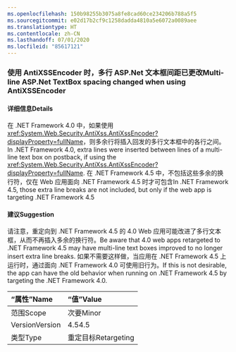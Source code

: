 ```yaml
---
ms.openlocfilehash: 150b98255b3075a8fe8cad60ce234206b788a5f5
ms.sourcegitcommit: e02d17b2cf9c1258dadda4810a5e6072a0089aee
ms.translationtype: HT
ms.contentlocale: zh-CN
ms.lasthandoff: 07/01/2020
ms.locfileid: "85617121"
---
```

### <a name="multi-line-aspnet-textbox-spacing-changed-when-using-antixssencoder"></a><span data-ttu-id="a27e5-101">使用 AntiXSSEncoder 时，多行 ASP.Net 文本框间距已更改</span><span class="sxs-lookup"><span data-stu-id="a27e5-101">Multi-line ASP.Net TextBox spacing changed when using AntiXSSEncoder</span></span>

#### <a name="details"></a><span data-ttu-id="a27e5-102">详细信息</span><span class="sxs-lookup"><span data-stu-id="a27e5-102">Details</span></span>

<span data-ttu-id="a27e5-103">在 .NET Framework 4.0 中，如果使用 <xref:System.Web.Security.AntiXss.AntiXssEncoder?displayProperty=fullName>，则多余行将插入回发的多行文本框中的各行之间。</span><span class="sxs-lookup"><span data-stu-id="a27e5-103">In .NET Framework 4.0, extra lines were inserted between lines of a multi-line text box on postback, if using the <xref:System.Web.Security.AntiXss.AntiXssEncoder?displayProperty=fullName>.</span></span> <span data-ttu-id="a27e5-104">在 .NET Framework 4.5 中，不包括这些多余的换行符，仅在 Web 应用面向 .NET Framework 4.5 时才可包含</span><span class="sxs-lookup"><span data-stu-id="a27e5-104">In .NET Framework 4.5, those extra line breaks are not included, but only if the web app is targeting .NET Framework 4.5</span></span>

#### <a name="suggestion"></a><span data-ttu-id="a27e5-105">建议</span><span class="sxs-lookup"><span data-stu-id="a27e5-105">Suggestion</span></span>

<span data-ttu-id="a27e5-106">请注意，重定向到 .NET Framework 4.5 的 4.0 Web 应用可能改进了多行文本框，从而不再插入多余的换行符。</span><span class="sxs-lookup"><span data-stu-id="a27e5-106">Be aware that 4.0 web apps retargeted to .NET Framework 4.5 may have multi-line text boxes improved to no longer insert extra line breaks.</span></span> <span data-ttu-id="a27e5-107">如果不需要这样做，当应用在 .NET Framework 4.5 上运行时，通过面向 .NET Framework 4.0 可使用旧行为。</span><span class="sxs-lookup"><span data-stu-id="a27e5-107">If this is not desirable, the app  can have the old behavior when running on .NET Framework 4.5 by targeting the .NET Framework 4.0.</span></span>

| <span data-ttu-id="a27e5-108">“属性”</span><span class="sxs-lookup"><span data-stu-id="a27e5-108">Name</span></span>    | <span data-ttu-id="a27e5-109">“值”</span><span class="sxs-lookup"><span data-stu-id="a27e5-109">Value</span></span>       |
|:--------|:------------|
| <span data-ttu-id="a27e5-110">范围</span><span class="sxs-lookup"><span data-stu-id="a27e5-110">Scope</span></span>   | <span data-ttu-id="a27e5-111">次要</span><span class="sxs-lookup"><span data-stu-id="a27e5-111">Minor</span></span>       |
| <span data-ttu-id="a27e5-112">Version</span><span class="sxs-lookup"><span data-stu-id="a27e5-112">Version</span></span> | <span data-ttu-id="a27e5-113">4.5</span><span class="sxs-lookup"><span data-stu-id="a27e5-113">4.5</span></span>         |
| <span data-ttu-id="a27e5-114">类型</span><span class="sxs-lookup"><span data-stu-id="a27e5-114">Type</span></span>    | <span data-ttu-id="a27e5-115">重定目标</span><span class="sxs-lookup"><span data-stu-id="a27e5-115">Retargeting</span></span> |
